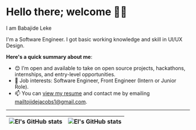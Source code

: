 # Hello there; welcome 👋🏾

I am Babajide Leke

I'm a Software Engineer. I got basic working knowledge and skill in UI/UX Design.

**Here's a quick summary about me**:

- 😊 I’m open and available to take on open source projects, hackathons, internships, and entry-level opportunities.
- 💼 Job interests: Software Engineer, Front Engineer (Intern or Junior Role).
- 📫 You can [view my resume](#) and contact me by emailing mailtojidejacobs1@gmail.com.

---

| <img align="center" src="https://github-readme-stats.vercel.app/api?username=el-jakes&show_icons=true&include_all_commits=true&hide_border=true" alt="El's GitHub stats" /> | <img align="center" src="https://github-readme-stats.vercel.app/api/top-langs/?username=el-jakes&langs_count=8&layout=compact&hide_border=true" alt="El's GitHub stats" /> |
| ------------- | ------------- |
